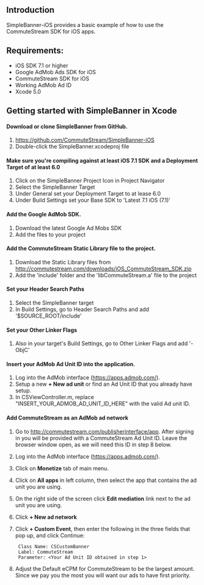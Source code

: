 ## Introduction
SimpleBanner-iOS provides a basic example of how to use the CommuteStream SDK for iOS apps.

## Requirements:
- iOS SDK 7.1 or higher
- Google AdMob Ads SDK for iOS
- CommuteStream SDK for iOS
- Working AdMob Ad ID
- Xcode 5.0

## Getting started with SimpleBanner in Xcode

#### Download or clone SimpleBanner from GitHub.
1. https://github.com/CommuteStream/SimpleBanner-iOS
2. Double-click the SimpleBanner.xcodeproj file

#### Make sure you're compiling against at least iOS 7.1 SDK and a Deployment Target of at least 6.0 
1. Click on the SimpleBanner Project Icon in Project Navigator
2. Select the SimpleBanner Target
3. Under General set your Deployment Target to at lease 6.0
4. Under Build Settings set your Base SDK to 'Latest 7.1 iOS (7.1)'

#### Add the Google AdMob SDK.
1. Download the latest Google Ad Mobs SDK
2. Add the files to your project

#### Add the CommuteStream Static Library file to the project.
1. Download the Static Library files from http://commutestream.com/downloads/iOS_CommuteStream_SDK.zip
2. Add the 'include' folder and the 'libCommuteStream.a' file to the project

#### Set your Header Search Paths
1. Select the SimpleBanner target
2. In Build Settings, go to Header Search Paths and add '$SOURCE_ROOT/include'

#### Set your Other Linker Flags
1. Also in your target's Build Settings, go to Other Linker Flags and add '-ObjC'
 
#### Insert your AdMob Ad Unit ID into the application.
1. Log into the AdMob interface (https://apps.admob.com/).
2. Setup a new **+ New ad unit** or find an Ad Unit ID that you already have setup.
3. In CSViewController.m, replace "INSERT_YOUR_ADMOB_AD_UNIT_ID_HERE" with the valid Ad unit ID.

#### Add CommuteStream as an AdMob ad network
1. Go to http://commutestream.com/publisherinterface/app. After signing in you will be provided with a CommuteStream Ad Unit ID. Leave the browser window open, as we will need this ID in step 8 below.
2. Log into the AdMob interface (https://apps.admob.com/).
3. Click on **Monetize** tab of main menu. 
4. Click on **All apps** in left column, then select the app that contains the ad unit you are using.
5. On the right side of the screen click **Edit mediation** link next to the ad unit you are using.
6. Click **+ New ad network**
7. Click **+ Custom Event**, then enter the following in the three fields that pop up, and click Continue:

        Class Name: CSCustomBanner
        Label: CommuteStream
        Parameter: <Your Ad Unit ID obtained in step 1>
        
8. Adjust the Default eCPM for CommuteStream to be the largest amount. Since we pay you the most you will want our ads to have first priority.


